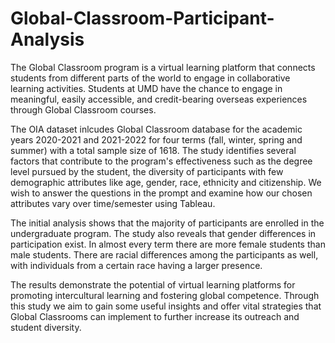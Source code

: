 # Global-Classroom-Participant-Analysis

The Global Classroom program is a virtual learning platform that connects students from different parts of the world to engage in collaborative learning activities. Students at UMD have the chance to engage in meaningful, easily accessible, and credit-bearing overseas experiences through Global Classroom courses.

The OIA dataset inlcudes Global Classroom database for the academic years 2020-2021 and 2021-2022 for four terms (fall, winter, spring and summer) with a total sample size of 1618. The study identifies several factors that contribute to the program's effectiveness such as the degree level pursued by the student, the diversity of participants with few demographic attributes like age, gender, race, ethnicity and citizenship. We wish to answer the questions in the prompt and examine how our chosen attributes vary over time/semester using Tableau.

The initial analysis shows that the majority of participants are enrolled in the undergraduate program. The study also reveals that gender differences in participation exist. In almost every term there are more female students than male students. There are racial differences among the participants as well, with individuals from a certain race having a larger presence.

The results demonstrate the potential of virtual learning platforms for promoting intercultural learning and fostering global competence. Through this study we aim to gain some useful insights and offer vital strategies that Global Classrooms can implement to further increase its outreach and student diversity.
